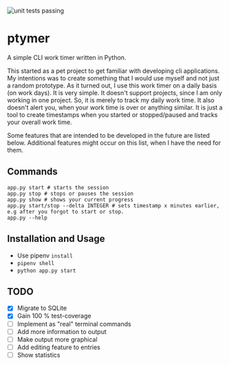 ![unit tests passing](https://github.com/falkoin/ptymer/actions/workflows/main.yml/badge.svg?event=push)

# ptymer
A simple CLI work timer written in Python.

This started as a pet project to get familiar with developing cli applications. My intentions was to create something
that I would use myself and not just a random prototype. As it turned out, I use this work timer on a daily basis (on work
days). It is very simple. It doesn't support projects, since I am only working in one project. So, it is merely to track
my daily work time. It also doesn't alert you, when your work time is over or anything similar. It is just a tool to
create timestamps when you started or stopped/paused and tracks your overall work time.

Some features that are intended to be developed in the future are listed below. Additional features might occur on this 
list, when I have the need for them.

## Commands
    app.py start # starts the session
    app.py stop # stops or pauses the session
    app.py show # shows your current progress 
    app.py start/stop --delta INTEGER # sets timestamp x minutes earlier, e.g after you forgot to start or stop.
    app.py --help

## Installation and Usage
- Use pipenv `install`
- `pipenv shell`
- `python app.py start`

## TODO
- [x] Migrate to SQLite
- [x] Gain 100 % test-coverage
- [ ] Implement as "real" terminal commands
- [ ] Add more information to output
- [ ] Make output more graphical
- [ ] Add editing feature to entries
- [ ] Show statistics

